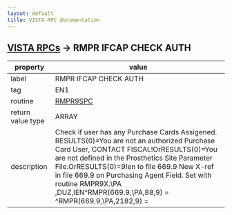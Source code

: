 ```yaml
---
layout: default
title: VISTA RPC documentation
---
```




## [VISTA RPCs](TableOfContent.md) &#8594; RMPR IFCAP CHECK AUTH 

 property | value 
--- | --- 
 label | RMPR IFCAP CHECK AUTH
 tag | EN1
 routine | [RMPR9SPC](http://code.osehra.org/dox/Routine_RMPR9SPC_source.html)
 return value type | ARRAY
 description |  Check if user has any Purchase Cards Assigened. RESULTS(0)=You are not an authorized Purchase Card User, CONTACT FISCAL!OrRESULTS(0)=You are not defined in the Prosthetics Site Parameter File.OrRESULTS(0)=9Ien to file 669.9 New X-ref in file 669.9 on Purchasing Agent Field.  Set with routine RMPR9X.\PA ,DUZ,IEN^RMPR(669.9,\PA\,88,9) = ^RMPR(669.9,\PA\,2182,9) =